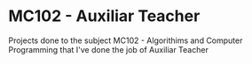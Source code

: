 # MC102 - Auxiliar Teacher
Projects done to the subject MC102 - Algorithims and Computer Programming that I've done the job of Auxiliar Teacher
